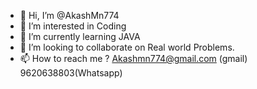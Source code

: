 - 👋 Hi, I’m @AkashMn774
- 👀 I’m interested in Coding
- 🌱 I’m currently learning JAVA 
- 💞️ I’m looking to collaborate on Real world Problems.
- 📫 How to reach me ?
    Akashmn774@gmail.com (gmail)
    9620638803(Whatsapp)

<!---
AkashMn774/AkashMn774 is a ✨ special ✨ repository because its `README.md` (this file) appears on your GitHub profile.
You can click the Preview link to take a look at your changes.
--->

